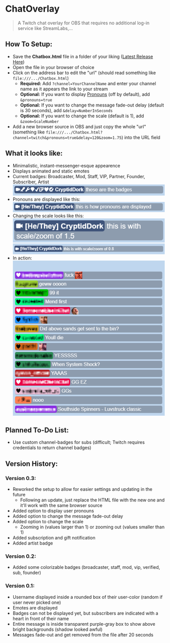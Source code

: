 # ChatOverlay
> A Twitch chat overlay for OBS that requires no additional log-in service like StreamLabs,...

## How To Setup:
- Save the **Chatbox.html** file in a folder of your liking ([Latest Release Here](https://github.com/AustrianDork/DorkBox/releases/latest))
- Open the file in your browser of choice
- Click on the address bar to edit the "url" (should read something like `file:///.../Chatbox.html`)
  - **Required:** Add `?channel=YourChannelName` and enter your channel name as it appears the link to your stream
  - **Optional:** If you want to display [Pronouns](https://pronouns.alejo.io/) (off by default), add `&pronouns=true`
  - **Optional:** If you want to change the message fade-out delay (default is 30 seconds), add `&delay=NumberInSeconds`
  - **Optional:** If you want to change the scale (default is 1), add `&zoom=ScaleNumber`
- Add a new browser source in OBS and just copy the whole "url" \
 (something like `file:///.../Chatbox.html?channel=twitch&pronouns=true&delay=120&zoom=1.75`) into the URL field
 
## What it looks like:
- Minimalistic, instant-messenger-esque appearence
- Displays animated and static emotes
- Current badges: Broadcaster, Mod, Staff, VIP, Partner, Founder, Subscriber, Artist\
 ![Badges](/Resources/CurrentBadges.PNG?raw=true "Badges")
- Pronouns are displayed like this:\
 ![Pronouns](/Resources/Pronouns.PNG?raw=true "Pronouns")
- Changing the scale looks like this:\
 ![ZoomIn](/Resources/ZoomIn.PNG?raw=true "ZoomIn")\
 ![ZoomOut](/Resources/ZoomOut.PNG?raw=true "ZoomOut")
- In action:\
 ![Screenshot](/Resources/Screenshot.PNG?raw=true "Screenshot")
 
## Planned To-Do List:
- Use custom channel-badges for subs (difficult; Twitch requires credentials to return channel badges)

## Version History:
### Version 0.3:
- Reworked the setup to allow for easier settings and updating in the future
    - Following an update, just replace the HTML file with the new one and it'll work with the same browser source
- Added option to display user pronouns
- Added option to change the message fade-out delay
- Added option to change the scale
    - Zooming in (values larger than 1) or zooming out (values smaller than 1)
- Added subscription and gift notification
- Added artist badge
### Version 0.2:
- Added some colorizable badges (broadcaster, staff, mod, vip, verified, sub, founder)
### Version 0.1:
- Username displayed inside a rounded box of their user-color (random if user never picked one)
- Emotes are displayed
- Badges can not be displayed yet, but subscribers are indicated with a heart in front of their name
- Entire message is inside transparent purple-gray box to show above bright backgrounds (shadow looked awful)
- Messages fade-out and get removed from the file after 20 seconds

